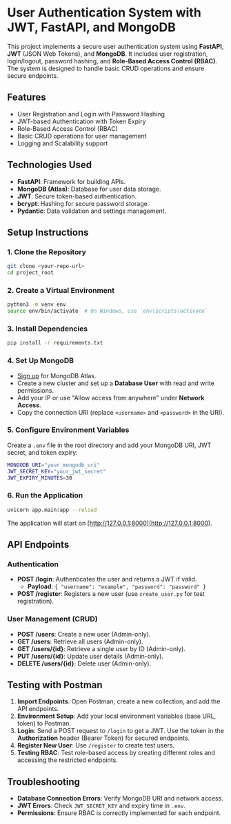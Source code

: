 # User Authentication System with JWT, FastAPI, and MongoDB

This project implements a secure user authentication system using **FastAPI**, **JWT** (JSON Web Tokens), and **MongoDB**. It includes user registration, login/logout, password hashing, and **Role-Based Access Control (RBAC)**. The system is designed to handle basic CRUD operations and ensure secure endpoints.

## Features
- User Registration and Login with Password Hashing
- JWT-based Authentication with Token Expiry
- Role-Based Access Control (RBAC)
- Basic CRUD operations for user management
- Logging and Scalability support

## Technologies Used
- **FastAPI**: Framework for building APIs.
- **MongoDB (Atlas)**: Database for user data storage.
- **JWT**: Secure token-based authentication.
- **bcrypt**: Hashing for secure password storage.
- **Pydantic**: Data validation and settings management.

## Setup Instructions

### 1. Clone the Repository
```bash
git clone <your-repo-url>
cd project_root
```

### 2. Create a Virtual Environment
```bash
python3 -m venv env
source env/bin/activate  # On Windows, use `env\Scripts\activate`
```

### 3. Install Dependencies
```bash
pip install -r requirements.txt
```

### 4. Set Up MongoDB
   - [Sign up](https://www.mongodb.com/cloud/atlas) for MongoDB Atlas.
   - Create a new cluster and set up a **Database User** with read and write permissions.
   - Add your IP or use "Allow access from anywhere" under **Network Access**.
   - Copy the connection URI (replace `<username>` and `<password>` in the URI).

### 5. Configure Environment Variables
Create a `.env` file in the root directory and add your MongoDB URI, JWT secret, and token expiry:
```bash
MONGODB_URI="your_mongodb_uri"
JWT_SECRET_KEY="your_jwt_secret"
JWT_EXPIRY_MINUTES=30
```

### 6. Run the Application
```bash
uvicorn app.main:app --reload
```

The application will start on [http://127.0.0.1:8000](http://127.0.0.1:8000).

## API Endpoints

### Authentication
- **POST /login**: Authenticates the user and returns a JWT if valid.
  - **Payload**: `{ "username": "example", "password": "password" }`
- **POST /register**: Registers a new user (use `create_user.py` for test registration).

### User Management (CRUD)
- **POST /users**: Create a new user (Admin-only).
- **GET /users**: Retrieve all users (Admin-only).
- **GET /users/{id}**: Retrieve a single user by ID (Admin-only).
- **PUT /users/{id}**: Update user details (Admin-only).
- **DELETE /users/{id}**: Delete user (Admin-only).

## Testing with Postman
1. **Import Endpoints**: Open Postman, create a new collection, and add the API endpoints.
2. **Environment Setup**: Add your local environment variables (base URL, token) to Postman.
3. **Login**: Send a POST request to `/login` to get a JWT. Use the token in the **Authorization** header (Bearer Token) for secured endpoints.
4. **Register New User**: Use `/register` to create test users.
5. **Testing RBAC**: Test role-based access by creating different roles and accessing the restricted endpoints.

## Troubleshooting
- **Database Connection Errors**: Verify MongoDB URI and network access.
- **JWT Errors**: Check `JWT_SECRET_KEY` and expiry time in `.env`.
- **Permissions**: Ensure RBAC is correctly implemented for each endpoint.
```
